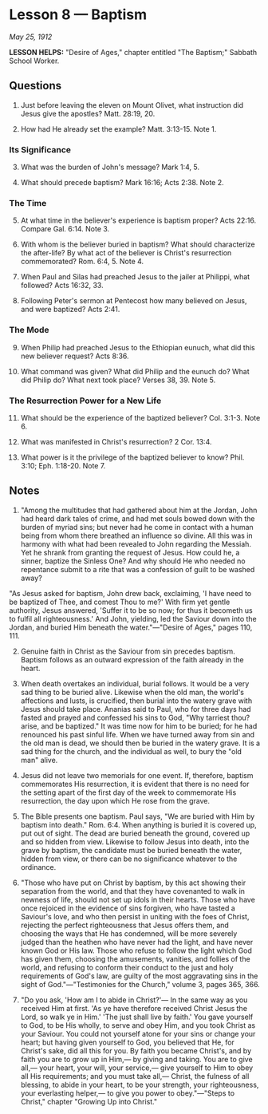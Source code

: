 # Lesson 8 — Baptism

*May 25, 1912*

**LESSON HELPS:** "Desire of Ages," chapter entitled "The Baptism;" Sabbath School Worker.

## Questions

1. Just before leaving the eleven on Mount Olivet, what instruction did Jesus give the apostles? Matt. 28:19, 20.

2. How had He already set the example? Matt. 3:13-15. Note 1.

### Its Significance

3. What was the burden of John's message? Mark 1:4, 5.

4. What should precede baptism? Mark 16:16; Acts 2:38. Note 2.

### The Time

5. At what time in the believer's experience is baptism proper? Acts 22:16. Compare Gal. 6:14. Note 3.

6. With whom is the believer buried in baptism? What should characterize the after-life? By what act of the believer is Christ's resurrection commemorated? Rom. 6:4, 5. Note 4.

7. When Paul and Silas had preached Jesus to the jailer at Philippi, what followed? Acts 16:32, 33.

8. Following Peter's sermon at Pentecost how many believed on Jesus, and were baptized? Acts 2:41.

### The Mode

9. When Philip had preached Jesus to the Ethiopian eunuch, what did this new believer request? Acts 8:36.

10. What command was given? What did Philip and the eunuch do? What did Philip do? What next took place? Verses 38, 39. Note 5.

### The Resurrection Power for a New Life

11. What should be the experience of the baptized believer? Col. 3:1-3. Note 6.

12. What was manifested in Christ's resurrection? 2 Cor. 13:4.

13. What power is it the privilege of the baptized believer to know? Phil. 3:10; Eph. 1:18-20. Note 7.

## Notes

1. "Among the multitudes that had gathered about him at the Jordan, John had heard dark tales of crime, and had met souls bowed down with the burden of myriad sins; but never had he come in contact with a human being from whom there breathed an influence so divine. All this was in harmony with what had been revealed to John regarding the Messiah. Yet he shrank from granting the request of Jesus. How could he, a sinner, baptize the Sinless One? And why should He who needed no repentance submit to a rite that was a confession of guilt to be washed away?

"As Jesus asked for baptism, John drew back, exclaiming, 'I have need to be baptized of Thee, and comest Thou to me?' With firm yet gentle authority, Jesus answered, 'Suffer it to be so now; for thus it becometh us to fulfil all righteousness.' And John, yielding, led the Saviour down into the Jordan, and buried Him beneath the water."—"Desire of Ages," pages 110, 111.

2. Genuine faith in Christ as the Saviour from sin precedes baptism. Baptism follows as an outward expression of the faith already in the heart.

3. When death overtakes an individual, burial follows. It would be a very sad thing to be buried alive. Likewise when the old man, the world's affections and lusts, is crucified, then burial into the watery grave with Jesus should take place. Ananias said to Paul, who for three days had fasted and prayed and confessed his sins to God, "Why tarriest thou? arise, and be baptized." It was time now for him to be buried; for he had renounced his past sinful life. When we have turned away from sin and the old man is dead, we should then be buried in the watery grave. It is a sad thing for the church, and the individual as well, to bury the "old man" alive.

4. Jesus did not leave two memorials for one event. If, therefore, baptism commemorates His resurrection, it is evident that there is no need for the setting apart of the first day of the week to commemorate His resurrection, the day upon which He rose from the grave.

5. The Bible presents one baptism. Paul says, "We are buried with Him by baptism into death." Rom. 6:4. When anything is buried it is covered up, put out of sight. The dead are buried beneath the ground, covered up and so hidden from view. Likewise to follow Jesus into death, into the grave by baptism, the candidate must be buried beneath the water, hidden from view, or there can be no significance whatever to the ordinance.

6. "Those who have put on Christ by baptism, by this act showing their separation from the world, and that they have covenanted to walk in newness of life, should not set up idols in their hearts. Those who have once rejoiced in the evidence of sins forgiven, who have tasted a Saviour's love, and who then persist in uniting with the foes of Christ, rejecting the perfect righteousness that Jesus offers them, and choosing the ways that He has condemned, will be more severely judged than the heathen who have never had the light, and have never known God or His law. Those who refuse to follow the light which God has given them, choosing the amusements, vanities, and follies of the world, and refusing to conform their conduct to the just and holy requirements of God's law, are guilty of the most aggravating sins in the sight of God."—"Testimonies for the Church," volume 3, pages 365, 366.

7. "Do you ask, 'How am I to abide in Christ?'— In the same way as you received Him at first. 'As ye have therefore received Christ Jesus the Lord, so walk ye in Him.' 'The just shall live by faith.' You gave yourself to God, to be His wholly, to serve and obey Him, and you took Christ as your Saviour. You could not yourself atone for your sins or change your heart; but having given yourself to God, you believed that He, for Christ's sake, did all this for you. By faith you became Christ's, and by faith you are to grow up in Him,— by giving and taking. You are to give all,— your heart, your will, your service,— give yourself to Him to obey all His requirements; and you must take all,— Christ, the fulness of all blessing, to abide in your heart, to be your strength, your righteousness, your everlasting helper,— to give you power to obey."—"Steps to Christ," chapter "Growing Up into Christ."